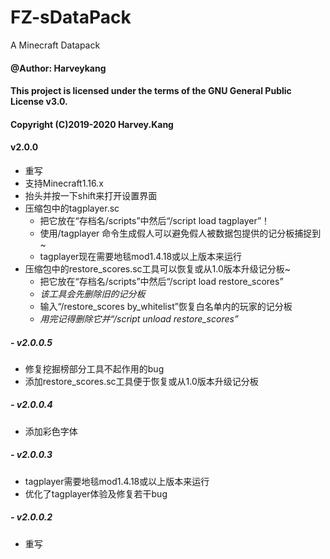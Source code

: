 # FZ-sDataPack
A Minecraft Datapack
#### @Author: Harveykang

#### This project is licensed under the terms of the GNU General Public License v3.0.
#### Copyright (C)2019-2020 Harvey.Kang

#### v2.0.0
- 重写
- 支持Minecraft1.16.x
- 抬头并按一下shift来打开设置界面
- 压缩包中的tagplayer.sc
  - 把它放在“存档名/scripts”中然后“/script load tagplayer”！
  - 使用/tagplayer 命令生成假人可以避免假人被数据包提供的记分板捕捉到~
  - tagplayer现在需要地毯mod1.4.18或以上版本来运行
- 压缩包中的restore_scores.sc工具可以恢复或从1.0版本升级记分板~
  - 把它放在“存档名/scripts”中然后“/script load restore_scores”
  - *该工具会先删除旧的记分板*
  - 输入“/restore_scores by_whitelist”恢复白名单内的玩家的记分板
  - *用完记得删除它并“/script unload restore_scores”*
##### - v2.0.0.5
  - 修复挖掘榜部分工具不起作用的bug
  - 添加restore_scores.sc工具便于恢复或从1.0版本升级记分板
##### - v2.0.0.4
  - 添加彩色字体
##### - v2.0.0.3
  - tagplayer需要地毯mod1.4.18或以上版本来运行
  - 优化了tagplayer体验及修复若干bug
##### - v2.0.0.2
  - 重写
